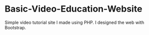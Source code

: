 # Basic-Video-Education-Website
Simple video tutorial site I made using PHP. I designed the web with Bootstrap.
